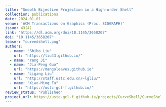 ```yaml
---
title: "Smooth Bijective Projection in a High-order Shell"
collection: publications
date: 2024-01-01
venue: 'ACM Transactions on Graphics (Proc. SIGGRAPH)'
issue: 43(4)
link: "https://dl.acm.org/doi/10.1145/3658207"
doi: "10.1145/3658207"
teaser: "curvedshell.png"
authors: 
  - name: "Shibo Liu"
    url: "https://liu43.github.io/"
  - name: "Yang Ji"
  - name: "Jia-Peng Guo"
    url: "https://mangoleaves.github.io"
  - name: "Ligang Liu"
    url: "http://staff.ustc.edu.cn/~lgliu/"
  - name: "Xiao-Ming Fu"
    url: "https://ustc-gcl-f.github.io/"
review_status: "Published"
project_url: https://ustc-gcl-f.github.io/projects/CurveShell/CurveShell.html
---
```

